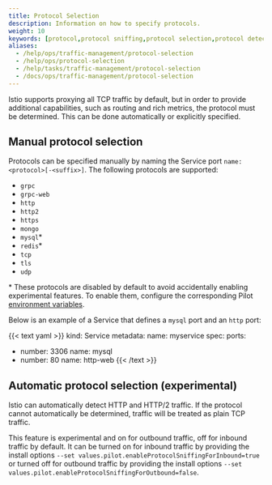 ```yaml
---
title: Protocol Selection
description: Information on how to specify protocols.
weight: 10
keywords: [protocol,protocol sniffing,protocol selection,protocol detection]
aliases:
  - /help/ops/traffic-management/protocol-selection
  - /help/ops/protocol-selection
  - /help/tasks/traffic-management/protocol-selection
  - /docs/ops/traffic-management/protocol-selection
---
```


Istio supports proxying all TCP traffic by default, but in order to provide additional capabilities,
such as routing and rich metrics, the protocol must be determined.
This can be done automatically or explicitly specified.

## Manual protocol selection

Protocols can be specified manually by naming the Service port `name: <protocol>[-<suffix>]`.
The following protocols are supported:

- `grpc`
- `grpc-web`
- `http`
- `http2`
- `https`
- `mongo`
- `mysql`\*
- `redis`\*
- `tcp`
- `tls`
- `udp`

\* These protocols are disabled by default to avoid accidentally enabling experimental features.
To enable them, configure the corresponding Pilot [environment variables](/docs/reference/commands/pilot-discovery/#envvars).

Below is an example of a Service that defines a `mysql` port and an `http` port:

{{< text yaml >}}
kind: Service
metadata:
  name: myservice
spec:
  ports:
  - number: 3306
    name: mysql
  - number: 80
    name: http-web
{{< /text >}}

## Automatic protocol selection (experimental)

Istio can automatically detect HTTP and HTTP/2 traffic. If the protocol cannot automatically be determined, traffic will be treated as plain TCP traffic.

This feature is experimental and on for outbound traffic, off for inbound traffic by default.
It can be turned on for inbound traffic by providing the install options `--set values.pilot.enableProtocolSniffingForInbound=true` or turned off for outbound traffic by providing the install options `--set values.pilot.enableProtocolSniffingForOutbound=false`.
